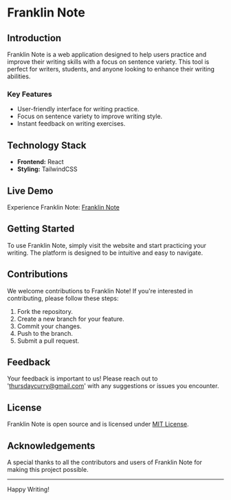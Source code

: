 # Franklin Note

## Introduction

Franklin Note is a web application designed to help users practice and improve their writing skills with a focus on sentence variety. This tool is perfect for writers, students, and anyone looking to enhance their writing abilities.

### Key Features

- User-friendly interface for writing practice.
- Focus on sentence variety to improve writing style.
- Instant feedback on writing exercises.

## Technology Stack

- **Frontend:** React
- **Styling:** TailwindCSS

## Live Demo

Experience Franklin Note: [Franklin Note](https://franklin-note.netlify.app/)

## Getting Started

To use Franklin Note, simply visit the website and start practicing your writing. The platform is designed to be intuitive and easy to navigate.

## Contributions

We welcome contributions to Franklin Note! If you're interested in contributing, please follow these steps:

1. Fork the repository.
2. Create a new branch for your feature.
3. Commit your changes.
4. Push to the branch.
5. Submit a pull request.

## Feedback

Your feedback is important to us! Please reach out to 'thursdaycurry@gmail.com' with any suggestions or issues you encounter.

## License

Franklin Note is open source and is licensed under [MIT License](LICENSE).

## Acknowledgements

A special thanks to all the contributors and users of Franklin Note for making this project possible.

---

Happy Writing!
